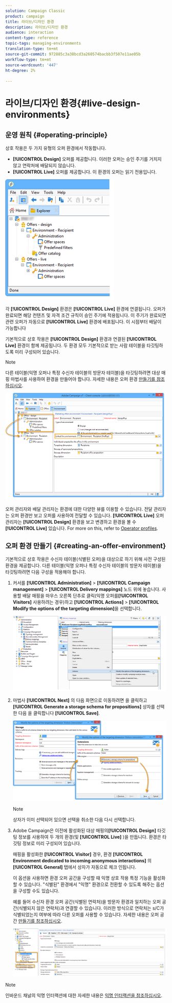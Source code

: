 ```yaml
---
solution: Campaign Classic
product: campaign
title: 라이브/디자인 환경
description: 라이브/디자인 환경
audience: interaction
content-type: reference
topic-tags: managing-environments
translation-type: tm+mt
source-git-commit: 972885c3a38bcd3a260574bacbb3f507e11ae05b
workflow-type: tm+mt
source-wordcount: '447'
ht-degree: 2%

---
```



# 라이브/디자인 환경{#live-design-environments}

## 운영 원칙 {#operating-principle}

상호 작용은 두 가지 유형의 오퍼 환경에서 작동합니다.

* **[!UICONTROL Design]** 오퍼를 제공합니다. 이러한 오퍼는 승인 주기를 거치지 않고 연락처에 배달되지 않습니다.
* **[!UICONTROL Live]** 오퍼를 제공합니다. 이 환경의 오퍼는 읽기 전용입니다.

![](assets/offer_environments_overview_001.png)

각 **[!UICONTROL Design]** 환경은 **[!UICONTROL Live]** 환경에 연결됩니다. 오퍼가 완료되면 해당 컨텐츠 및 자격 조건 규칙이 승인 주기에 적용됩니다. 이 주기가 완료되면 관련 오퍼가 자동으로 **[!UICONTROL Live]** 환경에 배포됩니다. 이 시점부터 배달이 가능합니다

기본적으로 상호 작용은 **[!UICONTROL Design]** 환경과 연결된 **[!UICONTROL Live]** 환경이 함께 제공됩니다. 두 환경 모두 기본적으로 받는 사람 테이블을 타깃팅하도록 미리 구성되어 있습니다.

>[!NOTE]
>
>다른 테이블(익명 오퍼나 특정 수신자 테이블의 방문자 테이블)을 타깃팅하려면 대상 매핑 마법사를 사용하여 환경을 만들어야 합니다. 자세한 내용은 오퍼 환경 [만들기를 참조하십시오](#creating-an-offer-environment).

![](assets/offer_environments_overview_002.png)

오퍼 관리자와 배달 관리자는 환경에 대한 다양한 뷰를 이용할 수 있습니다. 전달 관리자는 오퍼 환경만 보고 오퍼를 사용하여 전달할 수 있습니다. **[!UICONTROL Live]** 오퍼 관리자는 **[!UICONTROL Design]** 환경을 보고 변경하고 환경을 볼 수 **[!UICONTROL Live]** 있습니다. For more on this, refer to [Operator profiles](../../interaction/using/operator-profiles.md).

## 오퍼 환경 만들기 {#creating-an-offer-environment}

기본적으로 상호 작용은 수신자 테이블(식별된 오퍼)을 대상으로 하기 위해 사전 구성된 환경을 제공합니다. 다른 테이블(익명 오퍼나 특정 수신자 테이블의 방문자 테이블)을 타깃팅하려면 다음 구성을 적용해야 합니다.

1. 커서를 **[!UICONTROL Administration]** > **[!UICONTROL Campaign management]** > **[!UICONTROL Delivery mappings]** 노드 위에 놓습니다. 사용할 배달 매핑을 마우스 오른쪽 단추로 클릭(익명 오퍼를&#x200B;**[!UICONTROL Visitors]** 사용하려는 경우)하고 **[!UICONTROL Actions]** > **[!UICONTROL Modify the options of the targeting dimension]**&#x200B;을 선택합니다.

   ![](assets/offer_env_anonymous_001.png)

1. 마법사 **[!UICONTROL Next]** 의 다음 화면으로 이동하려면 을 클릭하고 **[!UICONTROL Generate a storage schema for propositions]** 상자를 선택한 다음 을 클릭합니다 **[!UICONTROL Save]**.

   ![](assets/offer_env_anonymous_002.png)

   >[!NOTE]
   >
   >상자가 이미 선택되어 있으면 선택을 취소한 다음 다시 선택합니다.

1. Adobe Campaign은 이전에 활성화된 대상 매핑의&#x200B;**[!UICONTROL Design]** 타깃팅 정보를 사용하여 두 개의 환경(및 **[!UICONTROL Live]** )을 만듭니다. 환경은 타깃팅 정보로 미리 구성되어 있습니다.

   매핑을 활성화한 **[!UICONTROL Visitor]** 경우, 환경 **[!UICONTROL Environment dedicated to incoming anonymous interactions]** 의 **[!UICONTROL General]** 탭에서 상자가 자동으로 체크 인됩니다.

   이 옵션을 사용하면 환경 오퍼 공간을 구성할 때 익명 상호 작용 특정 기능을 활성화할 수 있습니다. &quot;식별된&quot; 환경에서 &quot;익명&quot; 환경으로 전환할 수 있도록 해주는 옵션을 구성할 수도 있습니다.

   예를 들어 수신자 환경 오퍼 공간(식별된 연락처)을 방문자 환경과 일치하는 오퍼 공간(식별되지 않은 연락처)과 연결할 수 있습니다. 이러한 방식으로 연락처는 s/C가 식별되었는지 여부에 따라 다른 오퍼를 사용할 수 있습니다. 자세한 내용은 오퍼 공간 [만들기를 참조하십시오](../../interaction/using/creating-offer-spaces.md).

   ![](assets/offer_env_anonymous_003.png)

>[!NOTE]
>
>인바운드 채널의 익명 인터랙션에 대한 자세한 내용은 [익명 인터랙션을 참조하십시오](../../interaction/using/anonymous-interactions.md).

